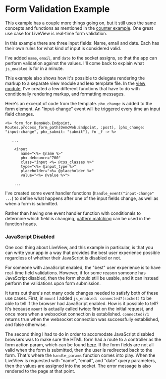 # Form Validation Example

This example has a couple more things going on, but it still uses the same concepts and functions as mentioned in the [counter example](./counter.md). One great use case for LiveView is real-time form validation.

In this example there are three input fields: Name, email and date. Each has their own rules for what kind of input is considered valid.

I've added `name`, `email`, and `date` to the socket assigns, so that the app can perform validation against the values. I'll come back to explain what `js_enabled` is for in a minute.

This example also shows how it's possible to delegate rendering the markup to a separate view module and leex template file. In the [view module](/lib/demo_web/views/form_validation_view.ex), I've created a few different functions that have to do with conditionally rendering markup, and formatting messages.

Here's an excerpt of code from the template. `phx_change` is added to the form element. An "input-change" event will be triggered every time an input field changes.

```
<%= form_for DemoWeb.Endpoint, Routes.process_form_path(DemoWeb.Endpoint, :post), [phx_change: "input-change", phx_submit: "submit"], fn _f -> %>

   ...

    <input
       name="<%= @name %>"
       phx-debounce="700"
       class="input <%= @css_classes %>"
       type="<%= @input_type %>"
       placeholder="<%= @placeholder %>"
       value="<%= @value %>">

    ...
```

I've created some event handler functions (`handle_event("input-change" ...`) to define what happens after one of the input fields change, as well as when a form is submitted.

Rather than having one event handler function with conditionals to determine which field is changing, [pattern matching](https://elixir-lang.org/getting-started/pattern-matching.html) can be used in the function heads.

### JavaScript Disabled

One cool thing about LiveView, and this example in particular, is that you can write your app in a way that provides the best user experience possible regardless of whether their JavaScript is disabled or not.

For someone with JavaScript enabled, the "best" user experience is to have real-time field validations. However, if for some reason someone has JavaScript disabled, then the form should still be usable, and it can instead perform the validations upon form submission.

It turns out there's not many code changes needed to satisfy both of these use cases. First, in `mount` I added `js_enabled: connected?(socket)` to be able to tell if the browser had JavaScript enabled. How is it possible to tell? It's because `mount` is actually called twice: first on the initial request, and once more when a websocket connection is established. `connected?/1` returns true when the websocket connection was successfully established, and false otherwise.

The second thing I had to do in order to accomodate JavaScript disabled browsers was to make sure the HTML form had a route to a controller as the form action param, which can be found [here](/lib/demo_web/controllers/form_validation_controller.ex). If the form fields are not all valid when the form is submitted, then the user is redirected back to the form. That's where the `handle_params` function comes into play. When the LiveView is requested with "name", "email", and "date" query parameters, then the values are assigned into the socket. The error message is also rendered to the page at that point.
